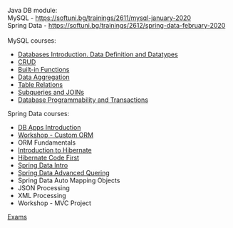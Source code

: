 Java DB module:
<br/>
MySQL - https://softuni.bg/trainings/2611/mysql-january-2020
<br/>
Spring Data - https://softuni.bg/trainings/2612/spring-data-february-2020
<br/>
<br/>
MySQL courses:
<br/>
* [Databases Introduction. Data Definition and Datatypes](https://github.com/HristoNakov13/SoftUni-JavaDB/tree/master/MySQL/Data%20Definitions%20and%20Types)
* [CRUD](https://github.com/HristoNakov13/SoftUni-JavaDB/tree/master/MySQL/CRUD)
* [Built-in Functions](https://github.com/HristoNakov13/SoftUni-JavaDB/tree/master/MySQL/Build-in%20Functions)
* [Data Aggregation](https://github.com/HristoNakov13/SoftUni-JavaDB/tree/master/MySQL/Data%20Aggregation)
* [Table Relations](https://github.com/HristoNakov13/SoftUni-JavaDB/tree/master/MySQL/Table%20Relations)
* [Subqueries and JOINs](https://github.com/HristoNakov13/SoftUni-JavaDB/tree/master/MySQL/Subqueries%20and%20Joins)
* [Database Programmability and Transactions](https://github.com/HristoNakov13/SoftUni-JavaDB/tree/master/MySQL/Procedures%2C%20Transactions%20and%20Triggers)


Spring Data courses:

* [DB Apps Introduction](https://github.com/HristoNakov13/SoftUni-JavaDB/tree/master/Spring%20Data/DB%20Apps%20Introduction)
* [Workshop - Custom ORM](https://github.com/HristoNakov13/SoftUni-JavaDB/tree/master/Spring%20Data/Workshop%20-%20Custom%20ORM)
* ORM Fundamentals
* [Introduction to Hibernate](https://github.com/HristoNakov13/SoftUni-JavaDB/tree/master/Spring%20Data/Introduction%20to%20Hibernate)
* [Hibernate Code First](https://github.com/HristoNakov13/SoftUni-JavaDB/tree/master/Spring%20Data/Hibernate%20Code%20First)
* [Spring Data Intro](https://github.com/HristoNakov13/SoftUni-JavaDB/tree/master/Spring%20Data/Spring%20Data%20Intro)
* [Spring Data Advanced Quering](https://github.com/HristoNakov13/SoftUni-JavaDB/tree/master/Spring%20Data/Spring%20Data%20Advanced%20Quering)
* Spring Data Auto Mapping Objects
* JSON Processing
* XML Processing
* Workshop - MVC Project

[Exams](https://github.com/HristoNakov13/SoftUni-JavaDB/tree/master/Exams)
